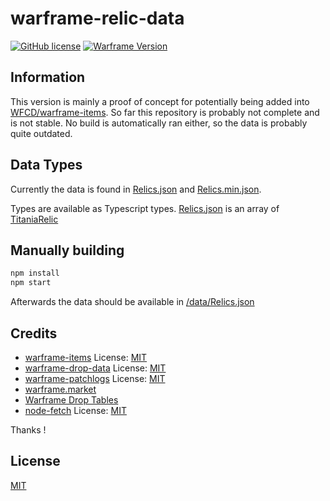 # warframe-relic-data

[![GitHub license](https://img.shields.io/github/license/TitaniaProject/warframe-relic-data?style=for-the-badge)](https://github.com/TitaniaProject/warframe-relic-data/blob/master/License)
[![Warframe Version](https://img.shields.io/badge/dynamic/json?color=blueviolet&label=Warframe%20Version&query=%24.version&url=https%3A%2F%2Fraw.githubusercontent.com%2FTitaniaProject%2Fwarframe-relic-data%2Fdevelopment%2Fdata%2Fversion.json&style=for-the-badge)](https://github.com/TitaniaProject/warframe-relic-data/blob/development/data/version.json)

## Information

This version is mainly a proof of concept for potentially being added into [WFCD/warframe-items](https://github.com/WFCD/warframe-items).
So far this repository is probably not complete and is not stable.
No build is automatically ran either, so the data is probably quite outdated.

## Data Types

Currently the data is found in [Relics.json](/data/Relics.json) and [Relics.min.json](/data/Relics.min.json).

Types are available as Typescript types.
[Relics.json](/data/Relics.json) is an array of [TitaniaRelic](/src/Types.ts)

## Manually building
```bash
npm install
npm start
```
Afterwards the data should be available in [/data/Relics.json](/data/Relics.json)

## Credits

- [warframe-items](https://github.com/WFCD/warframe-items) License: [MIT](https://github.com/WFCD/warframe-items/blob/master/LICENSE)
- [warframe-drop-data](https://github.com/WFCD/warframe-drop-data) License: [MIT](https://github.com/WFCD/warframe-drop-data/blob/main/LICENSE)
- [warframe-patchlogs](https://github.com/WFCD/warframe-patchlogs) License: [MIT](https://github.com/WFCD/warframe-patchlogs/blob/master/LICENSE)
- [warframe.market](https://warframe.market)
- [Warframe Drop Tables](https://n8k6e2y6.ssl.hwcdn.net/repos/hnfvc0o3jnfvc873njb03enrf56.html)
- [node-fetch](https://github.com/node-fetch/node-fetch/tree/2.x) License: [MIT](https://github.com/node-fetch/node-fetch/blob/2.x/LICENSE.md)

Thanks !

## License

[MIT](/License)